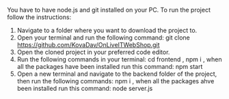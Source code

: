 You have to have node.js and git installed on your PC.
To run the project follow the instructions:

1. Navigate to a folder where you want to download the project to.
2. Open your terminal and run the following command: git clone https://github.com/KovaDav/OnLiveITWebShop.git
3. Open the cloned project in your preferred code editor.
4. Run the following commands in your terminal: cd frontend , npm i , when all the packages have been installed run this command: npm start
5. Open a new terminal and navigate to the backend folder of the project, then run the following commands: npm i , when all the packages ahve been installed run this command: node server.js
